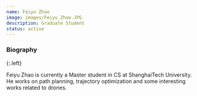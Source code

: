 ```yaml
---
name: Feiyu Zhao
image: images/Feiyu_Zhao.JPG
description: Graduate Student
status: active
---
```


### Biography
{:.left}

Feiyu Zhao is currently a Master student in CS at ShanghaiTech University.  He works on path planning, trajectory optimization and some interesting works related to drones.
